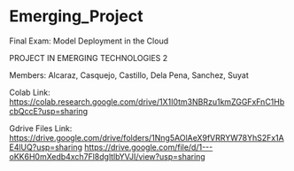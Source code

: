 # Emerging_Project
Final Exam: Model Deployment in the Cloud


PROJECT IN EMERGING TECHNOLOGIES 2

Members: Alcaraz, Casquejo, Castillo, Dela Pena, Sanchez, Suyat

Colab Link:
    https://colab.research.google.com/drive/1X1I0tm3NBRzu1kmZGGFxFnC1HbcbQccE?usp=sharing

Gdrive Files Link:
    https://drive.google.com/drive/folders/1Nng5AOlAeX9fVRRYW78YhS2Fx1AE4lUQ?usp=sharing
    https://drive.google.com/file/d/1---oKK6H0mXedb4xch7Fl8dgltlbYVJI/view?usp=sharing
